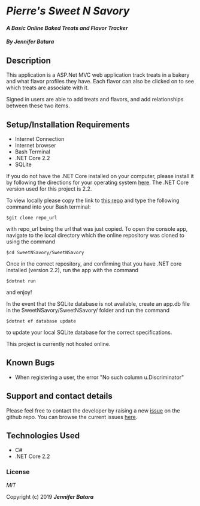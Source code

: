 # _Pierre's Sweet N Savory_

#### _A Basic Online Baked Treats and Flavor Tracker_

#### _By **Jennifer Batara**_

## Description

This application is a ASP.Net MVC web application track treats in a bakery and what flavor profiles they have. Each flavor can also be clicked on to see which treats are associate with it.

Signed in users are able to add treats and flavors, and add relationships between these two items.


## Setup/Installation Requirements

-   Internet Connection
-   Internet browser
-   Bash Terminal
-   .NET Core 2.2
-   SQLite

If you do not have the .NET Core installed on your computer, please install it by following the directions for your operating system [here](https://dotnet.microsoft.com/download). The .NET Core version used for this project is 2.2.

To view locally please copy the link to [this repo](https://github.com/jbatara/SweetNSavory) and type the following command into your Bash terminal:
```
$git clone repo_url
```

with repo_url being the url that was just copied. To open the console app, navigate to the local directory which the online repository was cloned to using the command

```
$cd SweetNSavory/SweetNSavory
```

Once in the correct repository, and confirming that you have .NET core installed (version 2.2), run the app with the command
```
$dotnet run
```
and enjoy!

In the event that the SQLite database is not available, create an app.db file in the SweetNSavory/SweetNSavory/ folder and run the command
```
$dotnet ef database update
```
to update your local SQLite database for the correct specifications.

This project is currently not hosted online.

## Known Bugs

- When registering a user, the error "No such column u.Discriminator"

## Support and contact details

Please feel free to contact the developer by raising a new [issue](https://github.com/jbatara/SweetNSavory/issues/new) on the github repo. You can browse the current issues [here](https://github.com/jbatara/SweetNSavory/issues).

## Technologies Used

* C#
* .NET Core 2.2

### License

_MIT_

Copyright (c) 2019 **_Jennifer Batara_**
